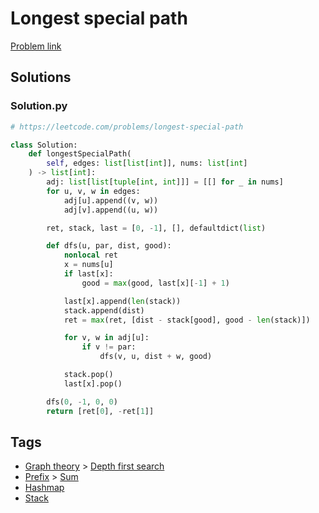 # Longest special path

[Problem link](https://leetcode.com/problems/longest-special-path)

## Solutions


### Solution.py
```py
# https://leetcode.com/problems/longest-special-path

class Solution:
    def longestSpecialPath(
        self, edges: list[list[int]], nums: list[int]
    ) -> list[int]:
        adj: list[list[tuple[int, int]]] = [[] for _ in nums]
        for u, v, w in edges:
            adj[u].append((v, w))
            adj[v].append((u, w))

        ret, stack, last = [0, -1], [], defaultdict(list)

        def dfs(u, par, dist, good):
            nonlocal ret
            x = nums[u]
            if last[x]:
                good = max(good, last[x][-1] + 1)

            last[x].append(len(stack))
            stack.append(dist)
            ret = max(ret, [dist - stack[good], good - len(stack)])

            for v, w in adj[u]:
                if v != par:
                    dfs(v, u, dist + w, good)

            stack.pop()
            last[x].pop()

        dfs(0, -1, 0, 0)
        return [ret[0], -ret[1]]
```
## Tags

* [Graph theory](/Collections/graph-theory.md#graph-theory) > [Depth first search](/Collections/graph-theory.md#depth-first-search)
* [Prefix](/Collections/prefix.md#prefix) > [Sum](/Collections/prefix.md#sum)
* [Hashmap](/Collections/hashmap.md#hashmap)
* [Stack](/Collections/stack.md#stack)
